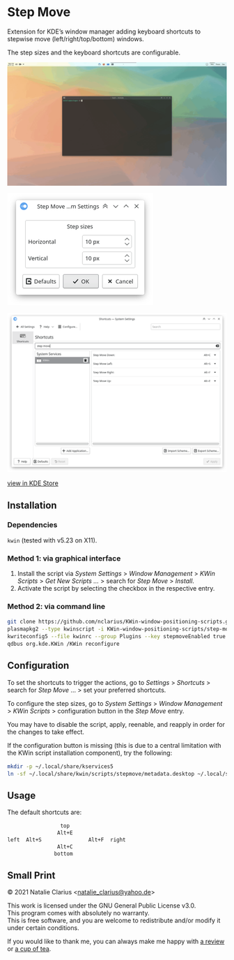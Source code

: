 # Step Move

Extension for KDE’s window manager adding keyboard shortcuts to stepwise move (left/right/top/bottom) windows.

The step sizes and the keyboard shortcuts are configurable.

![screenshot](img/screenshot.gif)

![config](img/config.png)

![shortcuts](img/shortcuts.png)

[view in KDE Store](https://store.kde.org/p/1617645)



## Installation

### Dependencies

`kwin` (tested with v5.23 on X11).

### Method 1: via graphical interface

1. Install the script via *System Settings* > *Window Management* > *KWin Scripts* > *Get New Scripts …* > search for *Step Move* > *Install*.
2. Activate the script by selecting the checkbox in the respective entry.

### Method 2: via command line

```bash
git clone https://github.com/nclarius/KWin-window-positioning-scripts.git
plasmapkg2 --type kwinscript -i KWin-window-positioning-scripts/step-move
kwriteconfig5 --file kwinrc --group Plugins --key stepmoveEnabled true
qdbus org.kde.KWin /KWin reconfigure
```



## Configuration

To set the shortcuts to trigger the actions, go to *Settings* > *Shortcuts* > search for *Step Move* … > set your preferred shortcuts.

To configure the step sizes, go to *System Settings* > *Window Management* > *KWin Scripts* > configuration button in the *Step Move* entry.

You may have to disable the script, apply, reenable, and reapply in order for the changes to take effect.

If the configuration button is missing (this is due to a central limitation with the KWin script installation component), try the following:

```bash
mkdir -p ~/.local/share/kservices5
ln -sf ~/.local/share/kwin/scripts/stepmove/metadata.desktop ~/.local/share/kservices5/stepmove.desktop
```



## Usage

The default shortcuts are:

```
                 top    
                Alt+E        
left  Alt+S               Alt+F  right     
                Alt+C
               bottom
```



## Small Print

© 2021 Natalie Clarius \<natalie_clarius@yahoo.de\>

This work is licensed under the GNU General Public License v3.0.  
This program comes with absolutely no warranty.  
This is free software, and you are welcome to redistribute and/or modify it under certain conditions.  

If you would like to thank me, you can always make me happy with [a review](https://store.kde.org/p/1617645) or [a cup of tea](https://www.buymeacoffee.com/nclarius).

